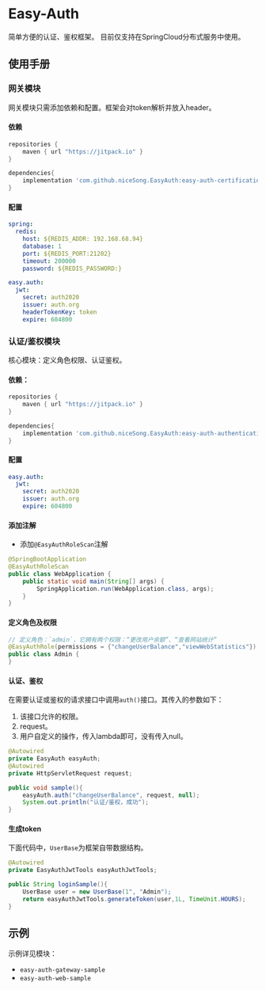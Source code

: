 # Easy-Auth
简单方便的认证、鉴权框架。 目前仅支持在SpringCloud分布式服务中使用。 

## 使用手册
### 网关模块
网关模块只需添加依赖和配置。框架会对token解析并放入header。
#### 依赖
```groovy
repositories {
    maven { url "https://jitpack.io" }
}

dependencies{
    implementation 'com.github.niceSong.EasyAuth:easy-auth-certification:v1.0.0'
}
```
#### 配置
```yaml
spring:
  redis:
    host: ${REDIS_ADDR: 192.168.68.94}
    database: 1
    port: ${REDIS_PORT:21202}
    timeout: 200000
    password: ${REDIS_PASSWORD:}

easy.auth:
  jwt:
    secret: auth2020
    issuer: auth.org
    headerTokenKey: token
    expire: 604800
```

### 认证/鉴权模块
核心模块：定义角色权限、认证鉴权。
#### 依赖：
```groovy
repositories {
    maven { url "https://jitpack.io" }
}

dependencies{
    implementation 'com.github.niceSong.EasyAuth:easy-auth-authentication:v1.0.0'
}
```
#### 配置
```yaml
easy.auth:
  jwt:
    secret: auth2020
    issuer: auth.org
    expire: 604800
```
#### 添加注解
* 添加`@EasyAuthRoleScan`注解
```java
@SpringBootApplication
@EasyAuthRoleScan
public class WebApplication {
    public static void main(String[] args) {
        SpringApplication.run(WebApplication.class, args);
    }
}
```
#### 定义角色及权限
```java
// 定义角色：`admin`，它拥有两个权限：“更改用户余额”、“查看网站统计”
@EasyAuthRole(permissions = {"changeUserBalance","viewWebStatistics"})
public class Admin {
}
```
#### 认证、鉴权
在需要认证或鉴权的请求接口中调用`auth()`接口。其传入的参数如下：
1. 该接口允许的权限。
2. request。
3. 用户自定义的操作，传入lambda即可，没有传入null。
```java
@Autowired
private EasyAuth easyAuth;
@Autowired
private HttpServletRequest request;

public void sample(){
    easyAuth.auth("changeUserBalance", request, null);
    System.out.println("认证/鉴权，成功");
}
```
#### 生成token
下面代码中，`UserBase`为框架自带数据结构。
```java
@Autowired
private EasyAuthJwtTools easyAuthJwtTools;

public String loginSample(){
    UserBase user = new UserBase(1", "Admin");
    return easyAuthJwtTools.generateToken(user,1L, TimeUnit.HOURS);
}
```

## 示例
示例详见模块：
* `easy-auth-gateway-sample` 
* `easy-auth-web-sample`
